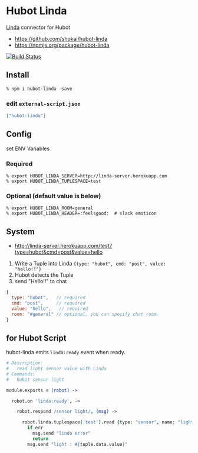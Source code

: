 Hubot Linda
===========
[Linda](https://www.npmjs.com/package/linda) connector for Hubot

- https://github.com/shokai/hubot-linda
- https://npmjs.org/package/hubot-linda

[![Build Status](https://travis-ci.org/shokai/hubot-linda.svg)](https://travis-ci.org/shokai/hubot-linda)


Install
-------

    % npm i hubot-linda -save

### edit `external-script.json`

```json
["hubot-linda"]
```


Config
------

set ENV Variables

### Required

    % export HUBOT_LINDA_SERVER=http://linda-server.herokuapp.com
    % export HUBOT_LINDA_TUPLESPACE=test

### Optional (default value is below)

    % export HUBOT_LINDA_ROOM=general
    % export HUBOT_LINDA_HEADER=:feelsgood:  # slack emoticon


System
------

- http://linda-server.herokuapp.com/test?type=hubot&cmd=post&value=hello

1. Write a Tuple into Linda `{type: "hubot", cmd: "post", value: "hello!!"}`
2. Hubot detects the Tuple
3. send "Hello!!" to chat

```javascript
{
  type: "hubot",   // required
  cmd: "post",     // required
  value: "hello",   // required
  room: "#general" // optional, you can specify chat room.
}
```


for Hubot Script
----------------
hubot-linda emits `linda:ready` event when ready.

```coffee
# Description:
#   read light sensor value with Linda
# Commands:
#   hubot sensor light

module.exports = (robot) ->

  robot.on 'linda:ready', ->

    robot.respond /sensor light/, (msg) ->

      robot.linda.tuplespace('test').read {type: "sensor", name: "light"}, (err, tuple) ->
        if err
          msg.send "linda error"
          return
        msg.send "light : #{tuple.data.value}"
```
